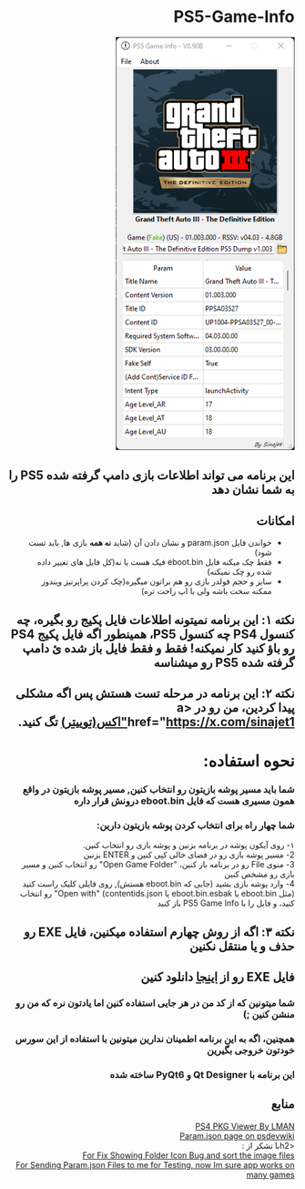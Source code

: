 <div dir=rtl>

<h1>PS5-Game-Info</h1>
<img src="images/Screenshot 2024-01-14 205102.png">

## این برنامه می تواند اطلاعات بازی دامپ گرفته شده PS5 را به شما نشان دهد

## امکانات

- خواندن فایل param.json و نشان دادن آن (شاید **نه همه** بازی ها, باید تست شود)
- فقط چک میکنه فایل eboot.bin فیک هست یا نه(کل فایل های تغییر داده شده رو چک نمیکنه)
- سایز و حجم فولدر بازی رو هم براتون میگیره(چک کردن پراپرتیز ویندوز ممکنه سخت باشه ولی با اپ راحت تره)

## نکته ۱: این برنامه نمیتونه اطلاعات فایل پکیج رو بگیره، چه کنسول PS4 چه کنسول PS5، همینطور اگه فایل پکیج PS4 رو باؤ کنید کار نمیکنه! فقط و فقط فایل باز شده ئ دامپ گرفته شده PS5 رو ميشناسه
## نکته ۲: این برنامه در مرحله تست هستش پس اگه مشکلی پیدا کردین، من رو در  <a href="https://x.com/sinajet1"اکس(توییتر)</a> تگ کنید.

# نحوه استفاده:
### شما باید مسیر پوشه بازیتون رو انتخاب کنین, مسیر پوشه بازیتون در واقع همون مسیری هست که فایل eboot.bin درونش قرار داره
### شما چهار راه برای انتخاب کردن پوشه بازیتون دارین:
۱- روی آیکون پوشه در برنامه بزنین و پوشه بازی رو انتخاب کنین.</br>
2- مسیر پوشه بازی رو در فضای خالی کپی کنین و ENTER بزنین</br>
3- منوی File رو در برنامه باز کنین، "Open Game Folder" رو انتخاب کنین و مسیر بازی رو مشخص کنین</br>
4- وارد پوشه بازی بشید (جایی که eboot.bin هستش), روی فایلی کلیک راست کنید (مثل eboot.bin یا eboot.bin.esbak یا contentids.json) "Open with" رو انتخاب کنید، و فایل را با PS5 Game Info باز کنید</br>
## نکته ۳: اگه از روش چهارم استفاده میکنین، فایل EXE رو حذف و یا منتقل نکنین
## فایل EXE رو از <a href="https://github.com/sinajet/PS5-Game-Info/releases/">اینجا</a> دانلود کنین
### شما میتونین که از کد من در هر جایی استفاده کنین اما یادتون نره که من رو منشن کنین ;)
### همچنین، اگه به این برنامه اطمینان ندارین میتونین با استفاده از این سورس خودتون خروجی بگیرین
### این برنامه با Qt Designer و PyQt6 ساخته شده

## منابع
<a href="https://www.psxhax.com/threads/ps4pkgviewer-a-ps4-pkg-viewer-by-lman-theleecherman.4784/">PS4 PKG Viewer By LMAN</a><br>
<a href="https://www.psdevwiki.com/ps5/Param.json">Param.json page on psdevwiki</a><br>
<h2با تشکر از :</h2><br>
<a href="https://github.com/AmizRm"> For Fix Showing Folder Icon Bug,and sort the image files</a><br>
<a href="https://twitter.com/BedroZen"> For Sending Param.json Files to me for Testing, now Im sure app works on many games</a><br>
